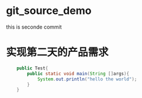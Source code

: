 # git_source_demo
this is seconde commit
# 实现第二天的产品需求
```JAVA
    public Test{
        public static void main(String []args){
            System.out.println("hello the world");
        }
    }